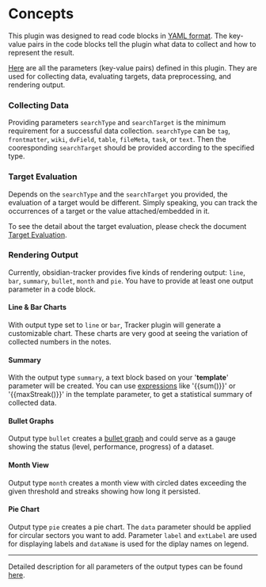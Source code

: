 # Concepts

This plugin was designed to read code blocks in [YAML format](https://en.wikipedia.org/wiki/YAML). The key-value pairs in the code blocks tell the plugin what data to collect and how to represent the result.

[Here](https://github.com/greater-than/Obsidian-TrackerGT/blob/main/docs/InputParameters.md) are all the parameters (key-value pairs) defined in this plugin. They are used for collecting data, evaluating targets, data preprocessing, and rendering output.

### Collecting Data

Providing parameters `searchType` and `searchTarget` is the minimum requirement for a successful data collection. `searchType` can be `tag`, `frontmatter`, `wiki`, `dvField`, `table`, `fileMeta`, `task`, or `text`. Then the cooresponding `searchTarget` should be provided according to the specified type.

### Target Evaluation

Depends on the `searchType` and the `searchTarget` you provided, the evaluation of a target would be different. Simply speaking, you can track the occurrences of a target or the value attached/embedded in it.

To see the detail about the target evaluation, please check the document [Target Evaluation](https://github.com/greater-than/Obsidian-TrackerGT/blob/main/docs/TargetEvaluation.md).

### Rendering Output

Currently, obsidian-tracker provides five kinds of rendering output: `line`, `bar`, `summary`, `bullet`, `month` and `pie`. You have to provide at least one output parameter in a code block.

#### Line & Bar Charts

With output type set to `line` or `bar`, Tracker plugin will generate a customizable chart. These charts are very good at seeing the variation of collected numbers in the notes.

#### Summary

With the output type `summary`, a text block based on your '**template**' parameter will be created. You can use [expressions](https://github.com/greater-than/Obsidian-TrackerGT/blob/main/docs/Expressions.md) like '{{sum()}}' or '{{maxStreak()}}' in the template parameter, to get a statistical summary of collected data.

#### Bullet Graphs

Output type `bullet` creates a [bullet graph](https://en.wikipedia.org/wiki/Bullet_graph) and could serve as a gauge showing the status (level, performance, progress) of a dataset.

#### Month View

Output type `month` creates a month view with circled dates exceeding the given threshold and streaks showing how long it persisted.

#### Pie Chart

Output type `pie` creates a pie chart. The `data` parameter should be applied for circular sectors you want to add. Parameter `label` and `extLabel` are used for displaying labels and `dataName` is used for the diplay names on legend.

---

Detailed description for all parameters of the output types can be found [here](https://github.com/greater-than/Obsidian-TrackerGT/blob/main/docs/InputParameters.md).
